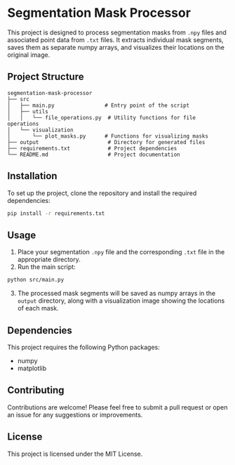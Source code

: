 # Segmentation Mask Processor

This project is designed to process segmentation masks from `.npy` files and associated point data from `.txt` files. It extracts individual mask segments, saves them as separate numpy arrays, and visualizes their locations on the original image.

## Project Structure

```
segmentation-mask-processor
├── src
│   ├── main.py                # Entry point of the script
│   ├── utils
│   │   └── file_operations.py  # Utility functions for file operations
│   └── visualization
│       └── plot_masks.py      # Functions for visualizing masks
├── output                      # Directory for generated files
├── requirements.txt            # Project dependencies
└── README.md                   # Project documentation
```

## Installation

To set up the project, clone the repository and install the required dependencies:

```bash
pip install -r requirements.txt
```

## Usage

1. Place your segmentation `.npy` file and the corresponding `.txt` file in the appropriate directory.
2. Run the main script:

```bash
python src/main.py
```

3. The processed mask segments will be saved as numpy arrays in the `output` directory, along with a visualization image showing the locations of each mask.

## Dependencies

This project requires the following Python packages:

- numpy
- matplotlib

## Contributing

Contributions are welcome! Please feel free to submit a pull request or open an issue for any suggestions or improvements.

## License

This project is licensed under the MIT License.